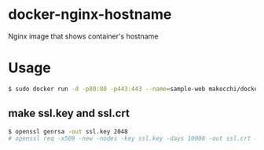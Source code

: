 # docker-nginx-hostname
Nginx image that shows container's hostname

# Usage

```bash
$ sudo docker run -d -p80:80 -p443:443 --name=sample-web makocchi/docker-nginx-hostname
```

## make ssl.key and ssl.crt

```bash
$ openssl genrsa -out ssl.key 2048
# openssl req -x509 -new -nodes -key ssl.key -days 10000 -out ssl.crt -subj "/CN=makocchi.com"
```
